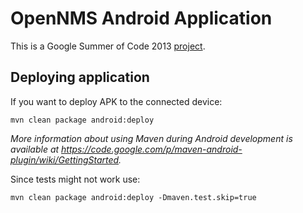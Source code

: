 # OpenNMS Android Application

This is a Google Summer of Code 2013 [project](https://www.google-melange.com/gsoc/project/google/gsoc2013/tsukanov/42001).


## Deploying application

If you want to deploy APK to the connected device:

    mvn clean package android:deploy

*More information about using Maven during Android development is available at
https://code.google.com/p/maven-android-plugin/wiki/GettingStarted.*

Since tests might not work use:

    mvn clean package android:deploy -Dmaven.test.skip=true